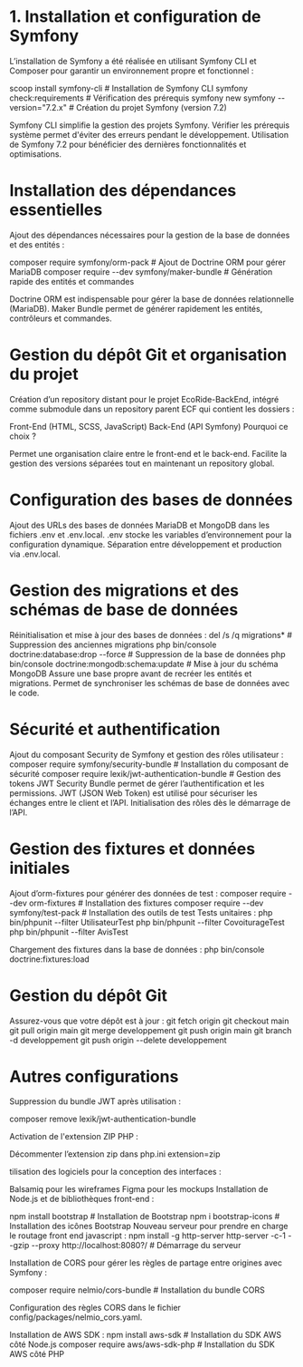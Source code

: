 # 1. Installation et configuration de Symfony
L’installation de Symfony a été réalisée en utilisant Symfony CLI et Composer pour garantir un environnement propre et fonctionnel :

scoop install symfony-cli  # Installation de Symfony CLI
symfony check:requirements  # Vérification des prérequis
symfony new symfony --version="7.2.x"  # Création du projet Symfony (version 7.2)

Symfony CLI simplifie la gestion des projets Symfony.
Vérifier les prérequis système permet d'éviter des erreurs pendant le développement.
Utilisation de Symfony 7.2 pour bénéficier des dernières fonctionnalités et optimisations.

# Installation des dépendances essentielles
Ajout des dépendances nécessaires pour la gestion de la base de données et des entités :

composer require symfony/orm-pack  # Ajout de Doctrine ORM pour gérer MariaDB
composer require --dev symfony/maker-bundle  # Génération rapide des entités et commandes

Doctrine ORM est indispensable pour gérer la base de données relationnelle (MariaDB).
Maker Bundle permet de générer rapidement les entités, contrôleurs et commandes.

# Gestion du dépôt Git et organisation du projet
Création d’un repository distant pour le projet EcoRide-BackEnd, intégré comme submodule dans un repository parent ECF qui contient les dossiers :

Front-End (HTML, SCSS, JavaScript)
Back-End (API Symfony)
Pourquoi ce choix ?

Permet une organisation claire entre le front-end et le back-end.
Facilite la gestion des versions séparées tout en maintenant un repository global.

#  Configuration des bases de données
Ajout des URLs des bases de données MariaDB et MongoDB dans les fichiers .env et .env.local.
.env stocke les variables d’environnement pour la configuration dynamique.
Séparation entre développement et production via .env.local.

# Gestion des migrations et des schémas de base de données

Réinitialisation et mise à jour des bases de données :
del /s /q migrations\*  # Suppression des anciennes migrations
php bin/console doctrine:database:drop --force  # Suppression de la base de données
php bin/console doctrine:mongodb:schema:update  # Mise à jour du schéma MongoDB
Assure une base propre avant de recréer les entités et migrations.
Permet de synchroniser les schémas de base de données avec le code.

# Sécurité et authentification
Ajout du composant Security de Symfony et gestion des rôles utilisateur :
composer require symfony/security-bundle  # Installation du composant de sécurité
composer require lexik/jwt-authentication-bundle  # Gestion des tokens JWT
Security Bundle permet de gérer l’authentification et les permissions.
JWT (JSON Web Token) est utilisé pour sécuriser les échanges entre le client et l’API.
Initialisation des rôles dès le démarrage de l’API.

# Gestion des fixtures et données initiales
Ajout d’orm-fixtures pour générer des données de test :
composer require --dev orm-fixtures  # Installation des fixtures
composer require --dev symfony/test-pack  # Installation des outils de test
Tests unitaires :
php bin/phpunit --filter UtilisateurTest
php bin/phpunit --filter CovoiturageTest
php bin/phpunit --filter AvisTest

Chargement des fixtures dans la base de données :
php bin/console doctrine:fixtures:load

# Gestion du dépôt Git
Assurez-vous que votre dépôt est à jour :
git fetch origin
git checkout main
git pull origin main
git merge developpement
git push origin main
git branch -d developpement
git push origin --delete developpement

# Autres configurations

Suppression du bundle JWT après utilisation :

composer remove lexik/jwt-authentication-bundle

Activation de l'extension ZIP PHP :

Décommenter l’extension zip dans php.ini
extension=zip

tilisation des logiciels pour la conception des interfaces :

Balsamiq pour les wireframes
Figma pour les mockups
Installation de Node.js et de bibliothèques front-end :

npm install bootstrap  # Installation de Bootstrap
npm i bootstrap-icons  # Installation des icônes Bootstrap
Nouveau serveur pour prendre en charge le routage front end javascript :
npm install -g http-server
http-server -c-1 --gzip --proxy http://localhost:8080?/  # Démarrage du serveur

Installation de CORS pour gérer les règles de partage entre origines avec Symfony :

composer require nelmio/cors-bundle  # Installation du bundle CORS

Configuration des règles CORS dans le fichier config/packages/nelmio_cors.yaml.

Installation de AWS SDK :
npm install aws-sdk  # Installation du SDK AWS côté Node.js
composer require aws/aws-sdk-php  # Installation du SDK AWS côté PHP
